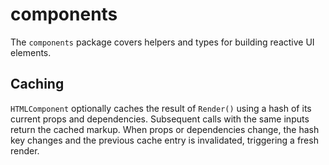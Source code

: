 # components

The `components` package covers helpers and types for building reactive UI elements.

## Caching

`HTMLComponent` optionally caches the result of `Render()` using a hash of its current props and dependencies. Subsequent calls with the same inputs return the cached markup. When props or dependencies change, the hash key changes and the previous cache entry is invalidated, triggering a fresh render.

